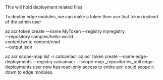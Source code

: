 This will hold deployment related files


To deploy edge modules, we can make a token
then use that token instead of the admin user

az acr token create --name MyToken --registry myregistry \
  --repository samples/hello-world \
  content/write content/read \
  --output json


az acr scope-map list -r catcamacr
az acr token create --name edge-deployments --registry catcamacr --scope-map _repositories_pull
edge-deployments user now has read-only access to entire acr.
could scope it down to edge modules.